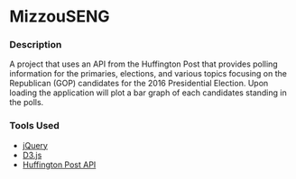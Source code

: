 # MizzouSENG

### Description
A project that uses an API from the Huffington Post that provides polling information for the primaries, elections, and various topics focusing on the Republican (GOP) candidates for the 2016 Presidential Election. Upon loading the application will plot a bar graph of each candidates standing in the polls. 

### Tools Used
* [jQuery](https://jquery.com/)
* [D3.js](http://d3js.org/)
* [Huffington Post API](http://elections.huffingtonpost.com/pollster/api)